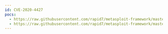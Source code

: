```yaml
---
id: CVE-2020-4427
pocs:
  - https://raw.githubusercontent.com/rapid7/metasploit-framework/master/modules/auxiliary/admin/http/ibm_drm_download.rb
  - https://raw.githubusercontent.com/rapid7/metasploit-framework/master/modules/exploits/linux/http/ibm_drm_rce.rb
---
```

